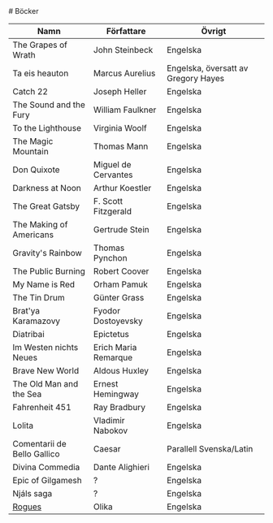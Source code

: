 <div class="container" role="main">
# Böcker

| Namn | Författare | Övrigt |
| ---- | ---------- | ------ |
| The Grapes of Wrath | John Steinbeck | Engelska |
| Ta eis heauton | Marcus Aurelius | Engelska, översatt av Gregory Hayes |
| Catch 22 | Joseph Heller | Engelska |
| The Sound and the Fury | William Faulkner | Engelska |
| To the Lighthouse | Virginia Woolf | Engelska |
| The Magic Mountain | Thomas Mann | Engelska |
| Don Quixote | Miguel de Cervantes | Engelska |
| Darkness at Noon | Arthur Koestler | Engelska |
| The Great Gatsby | F. Scott Fitzgerald | Engelska |
| The Making of Americans | Gertrude Stein | Engelska |
| Gravity's Rainbow | Thomas Pynchon | Engelska |
| The Public Burning | Robert Coover | Engelska |
| My Name is Red | Orham Pamuk | Engelska |
| The Tin Drum | Günter Grass | Engelska |
| Brat'ya Karamazovy | Fyodor Dostoyevsky | Engelska |
| Diatribai | Epictetus | Engelska |
| Im Westen nichts Neues | Erich Maria Remarque | Engelska |
| Brave New World | Aldous Huxley | Engelska |
| The Old Man and the Sea | Ernest Hemingway | Engelska |
| Fahrenheit 451 | Ray Bradbury | Engelska |
| Lolita | Vladimir Nabokov | Engelska |
| Comentarii de Bello Gallico | Caesar | Parallell Svenska/Latin |
| Divina Commedia | Dante Alighieri | Engelska |
| Epic of Gilgamesh | ? | Engelska |
| Njáls saga | ? | Engelska |
| [Rogues](https://en.wikipedia.org/wiki/Rogues_(anthology)) | Olika | Engelska |
</div>
